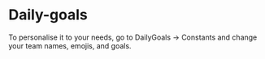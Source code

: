 # Daily-goals

To personalise it to your needs, go to DailyGoals -> Constants and change your team names, emojis, and goals.
